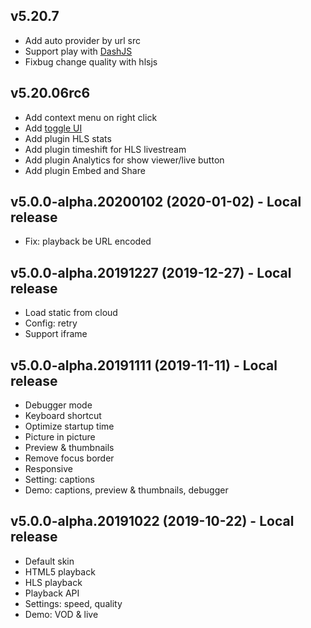 [comment]: <> (Follow this to sort the changelog items:)
[comment]: <> (+ Feature block, sort by a, b, c,...)
[comment]: <> (+ Bugs fixed block, sort by a, b, c,...)
[comment]: <> (+ Demo page, sort by a, b, c,...)

## v5.20.7

- Add auto provider by url src
- Support play with [DashJS](https://github.com/Dash-Industry-Forum/dash.js/wiki)
- Fixbug change quality with hlsjs


## v5.20.06rc6

- Add context menu on right click
- Add [toggle UI](https://github.com/uizaio/uiza-javascript-sdk-player/blob/master/README.md#customizing-the-ui-button)
- Add plugin HLS stats
- Add plugin timeshift for HLS livestream
- Add plugin Analytics for show viewer/live button
- Add plugin Embed and Share


## v5.0.0-alpha.20200102 (2020-01-02) - Local release

- Fix: playback be URL encoded


## v5.0.0-alpha.20191227 (2019-12-27) - Local release

- Load static from cloud
- Config: retry
- Support iframe


## v5.0.0-alpha.20191111 (2019-11-11) - Local release

- Debugger mode
- Keyboard shortcut
- Optimize startup time
- Picture in picture
- Preview & thumbnails
- Remove focus border
- Responsive
- Setting: captions
- Demo: captions, preview & thumbnails, debugger


## v5.0.0-alpha.20191022 (2019-10-22) - Local release

- Default skin
- HTML5 playback
- HLS playback
- Playback API
- Settings: speed, quality
- Demo: VOD & live
